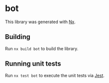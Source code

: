 # bot

This library was generated with [Nx](https://nx.dev).

## Building

Run `nx build bot` to build the library.

## Running unit tests

Run `nx test bot` to execute the unit tests via [Jest](https://jestjs.io).
